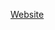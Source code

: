 <a href="https://tsukasaroot.github.io/Light-documentation/" target="_blank" rel="noopener noreferrer">Website</a>
